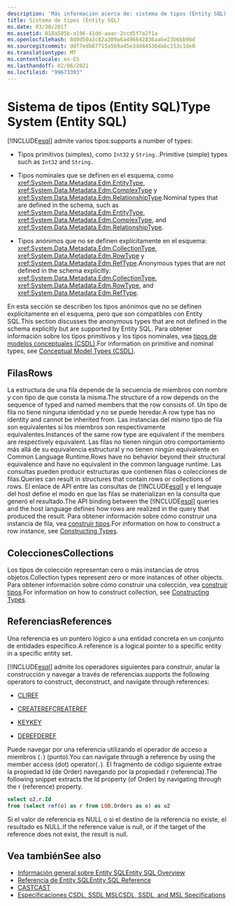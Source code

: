 ```yaml
---
description: 'Más información acerca de: sistema de tipos (Entity SQL)'
title: Sistema de tipos (Entity SQL)
ms.date: 03/30/2017
ms.assetid: 818a505b-a196-41dd-aaac-2ccd5f7a2f1a
ms.openlocfilehash: 8d0d50a2c82a309a6a496642836aabe23b6bb9bd
ms.sourcegitcommit: ddf7edb67715a5b9a45e3dd44536dabc153c1de0
ms.translationtype: MT
ms.contentlocale: es-ES
ms.lasthandoff: 02/06/2021
ms.locfileid: "99673393"
---
```

# <a name="type-system-entity-sql"></a><span data-ttu-id="d4094-103">Sistema de tipos (Entity SQL)</span><span class="sxs-lookup"><span data-stu-id="d4094-103">Type System (Entity SQL)</span></span>

[!INCLUDE[esql](../../../../../../includes/esql-md.md)] <span data-ttu-id="d4094-104">admite varios tipos:</span><span class="sxs-lookup"><span data-stu-id="d4094-104">supports a number of types:</span></span>  
  
- <span data-ttu-id="d4094-105">Tipos primitivos (simples), como `Int32` y `String.`.</span><span class="sxs-lookup"><span data-stu-id="d4094-105">Primitive (simple) types such as `Int32` and `String.`</span></span>  
  
- <span data-ttu-id="d4094-106">Tipos nominales que se definen en el esquema, como <xref:System.Data.Metadata.Edm.EntityType>, <xref:System.Data.Metadata.Edm.ComplexType> y <xref:System.Data.Metadata.Edm.RelationshipType>.</span><span class="sxs-lookup"><span data-stu-id="d4094-106">Nominal types that are defined in the schema, such as <xref:System.Data.Metadata.Edm.EntityType>, <xref:System.Data.Metadata.Edm.ComplexType>, and <xref:System.Data.Metadata.Edm.RelationshipType>.</span></span>  
  
- <span data-ttu-id="d4094-107">Tipos anónimos que no se definen explícitamente en el esquema: <xref:System.Data.Metadata.Edm.CollectionType>, <xref:System.Data.Metadata.Edm.RowType> y <xref:System.Data.Metadata.Edm.RefType>.</span><span class="sxs-lookup"><span data-stu-id="d4094-107">Anonymous types that are not defined in the schema explicitly: <xref:System.Data.Metadata.Edm.CollectionType>, <xref:System.Data.Metadata.Edm.RowType>, and <xref:System.Data.Metadata.Edm.RefType>.</span></span>  
  
 <span data-ttu-id="d4094-108">En esta sección se describen los tipos anónimos que no se definen explícitamente en el esquema, pero que son compatibles con Entity SQL.</span><span class="sxs-lookup"><span data-stu-id="d4094-108">This section discusses the anonymous types that are not defined in the schema explicitly but are supported by Entity SQL.</span></span> <span data-ttu-id="d4094-109">Para obtener información sobre los tipos primitivos y los tipos nominales, vea [tipos de modelos conceptuales (CSDL)](/ef/ef6/modeling/designer/advanced/edmx/csdl-spec#conceptual-model-types-csdl).</span><span class="sxs-lookup"><span data-stu-id="d4094-109">For information on primitive and nominal types, see [Conceptual Model Types (CSDL)](/ef/ef6/modeling/designer/advanced/edmx/csdl-spec#conceptual-model-types-csdl).</span></span>  
  
## <a name="rows"></a><span data-ttu-id="d4094-110">Filas</span><span class="sxs-lookup"><span data-stu-id="d4094-110">Rows</span></span>  

 <span data-ttu-id="d4094-111">La estructura de una fila depende de la secuencia de miembros con nombre y con tipo de que consta la misma.</span><span class="sxs-lookup"><span data-stu-id="d4094-111">The structure of a row depends on the sequence of typed and named members that the row consists of.</span></span> <span data-ttu-id="d4094-112">Un tipo de fila no tiene ninguna identidad y no se puede heredar.</span><span class="sxs-lookup"><span data-stu-id="d4094-112">A row type has no identity and cannot be inherited from.</span></span> <span data-ttu-id="d4094-113">Las instancias del mismo tipo de fila son equivalentes si los miembros son respectivamente equivalentes.</span><span class="sxs-lookup"><span data-stu-id="d4094-113">Instances of the same row type are equivalent if the members are respectively equivalent.</span></span> <span data-ttu-id="d4094-114">Las filas no tienen ningún otro comportamiento más allá de su equivalencia estructural y no tienen ningún equivalente en Common Language Runtime.</span><span class="sxs-lookup"><span data-stu-id="d4094-114">Rows have no behavior beyond their structural equivalence and have no equivalent in the common language runtime.</span></span> <span data-ttu-id="d4094-115">Las consultas pueden producir estructuras que contienen filas o colecciones de filas.</span><span class="sxs-lookup"><span data-stu-id="d4094-115">Queries can result in structures that contain rows or collections of rows.</span></span> <span data-ttu-id="d4094-116">El enlace de API entre las consultas de [!INCLUDE[esql](../../../../../../includes/esql-md.md)] y el lenguaje del host define el modo en que las filas se materializan en la consulta que generó el resultado.</span><span class="sxs-lookup"><span data-stu-id="d4094-116">The API binding between the [!INCLUDE[esql](../../../../../../includes/esql-md.md)] queries and the host language defines how rows are realized in the query that produced the result.</span></span> <span data-ttu-id="d4094-117">Para obtener información sobre cómo construir una instancia de fila, vea [construir tipos](constructing-types-entity-sql.md).</span><span class="sxs-lookup"><span data-stu-id="d4094-117">For information on how to construct a row instance, see [Constructing Types](constructing-types-entity-sql.md).</span></span>  
  
## <a name="collections"></a><span data-ttu-id="d4094-118">Colecciones</span><span class="sxs-lookup"><span data-stu-id="d4094-118">Collections</span></span>  

 <span data-ttu-id="d4094-119">Los tipos de colección representan cero o más instancias de otros objetos.</span><span class="sxs-lookup"><span data-stu-id="d4094-119">Collection types represent zero or more instances of other objects.</span></span> <span data-ttu-id="d4094-120">Para obtener información sobre cómo construir una colección, vea [construir tipos](constructing-types-entity-sql.md).</span><span class="sxs-lookup"><span data-stu-id="d4094-120">For information on how to construct collection, see [Constructing Types](constructing-types-entity-sql.md).</span></span>  
  
## <a name="references"></a><span data-ttu-id="d4094-121">Referencias</span><span class="sxs-lookup"><span data-stu-id="d4094-121">References</span></span>  

 <span data-ttu-id="d4094-122">Una referencia es un puntero lógico a una entidad concreta en un conjunto de entidades específico.</span><span class="sxs-lookup"><span data-stu-id="d4094-122">A reference is a logical pointer to a specific entity in a specific entity set.</span></span>  
  
 [!INCLUDE[esql](../../../../../../includes/esql-md.md)] <span data-ttu-id="d4094-123">admite los operadores siguientes para construir, anular la construcción y navegar a través de referencias.</span><span class="sxs-lookup"><span data-stu-id="d4094-123">supports the following operators to construct, deconstruct, and navigate through references:</span></span>  
  
- [<span data-ttu-id="d4094-124">CLI</span><span class="sxs-lookup"><span data-stu-id="d4094-124">REF</span></span>](ref-entity-sql.md)  
  
- [<span data-ttu-id="d4094-125">CREATEREF</span><span class="sxs-lookup"><span data-stu-id="d4094-125">CREATEREF</span></span>](createref-entity-sql.md)  
  
- [<span data-ttu-id="d4094-126">KEY</span><span class="sxs-lookup"><span data-stu-id="d4094-126">KEY</span></span>](key-entity-sql.md)  
  
- [<span data-ttu-id="d4094-127">DEREF</span><span class="sxs-lookup"><span data-stu-id="d4094-127">DEREF</span></span>](deref-entity-sql.md)  
  
 <span data-ttu-id="d4094-128">Puede navegar por una referencia utilizando el operador de acceso a miembros (`.`) (punto).</span><span class="sxs-lookup"><span data-stu-id="d4094-128">You can navigate through a reference by using the member access (dot) operator(`.`).</span></span> <span data-ttu-id="d4094-129">El fragmento de código siguiente extrae la propiedad Id (de Order) navegando por la propiedad r (referencia).</span><span class="sxs-lookup"><span data-stu-id="d4094-129">The following snippet extracts the Id property (of Order) by navigating through the r (reference) property.</span></span>  
  
```sql  
select o2.r.Id
from (select ref(o) as r from LOB.Orders as o) as o2
```  
  
 <span data-ttu-id="d4094-130">Si el valor de referencia es NULL o si el destino de la referencia no existe, el resultado es NULL.</span><span class="sxs-lookup"><span data-stu-id="d4094-130">If the reference value is null, or if the target of the reference does not exist, the result is null.</span></span>  
  
## <a name="see-also"></a><span data-ttu-id="d4094-131">Vea también</span><span class="sxs-lookup"><span data-stu-id="d4094-131">See also</span></span>

- [<span data-ttu-id="d4094-132">Información general sobre Entity SQL</span><span class="sxs-lookup"><span data-stu-id="d4094-132">Entity SQL Overview</span></span>](entity-sql-overview.md)
- [<span data-ttu-id="d4094-133">Referencia de Entity SQL</span><span class="sxs-lookup"><span data-stu-id="d4094-133">Entity SQL Reference</span></span>](entity-sql-reference.md)
- [<span data-ttu-id="d4094-134">CAST</span><span class="sxs-lookup"><span data-stu-id="d4094-134">CAST</span></span>](cast-entity-sql.md)
- [<span data-ttu-id="d4094-135">Especificaciones CSDL, SSDL MSL</span><span class="sxs-lookup"><span data-stu-id="d4094-135">CSDL, SSDL, and MSL Specifications</span></span>](/ef/ef6/modeling/designer/advanced/edmx/csdl-spec)
